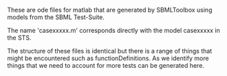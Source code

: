 These are ode files for matlab that are generated by SBMLToolbox using models from the SBML Test-Suite.

The name 'casexxxxx.m' corresponds directly with the model casexxxxx in the STS.

The structure of these files is identical but there is a range of things that might be encountered such as functionDefinitions. As we identify more things that we need to account for more tests can be generated here. 
